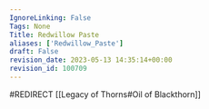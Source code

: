 ```yaml
---
IgnoreLinking: False
Tags: None
Title: Redwillow Paste
aliases: ['Redwillow_Paste']
draft: False
revision_date: 2023-05-13 14:35:14+00:00
revision_id: 100709
---
```


#REDIRECT [[Legacy of Thorns#Oil of Blackthorn]]